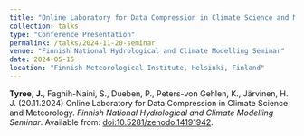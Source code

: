```yaml
---
title: "Online Laboratory for Data Compression in Climate Science and Meteorology"
collection: talks
type: "Conference Presentation"
permalink: /talks/2024-11-20-seminar
venue: "Finnish National Hydrological and Climate Modelling Seminar"
date: 2024-05-15
location: "Finnish Meteorological Institute, Helsinki, Finland"
---
```


**Tyree, J.**, Faghih-Naini, S., Dueben, P., Peters-von Gehlen, K., Järvinen, H. J. (20.11.2024) Online Laboratory for Data Compression in Climate Science and Meteorology. *Finnish National Hydrological and Climate Modelling Seminar*. Available from: [doi:10.5281/zenodo.14191942](https://doi.org/10.5281/zenodo.14191942).
